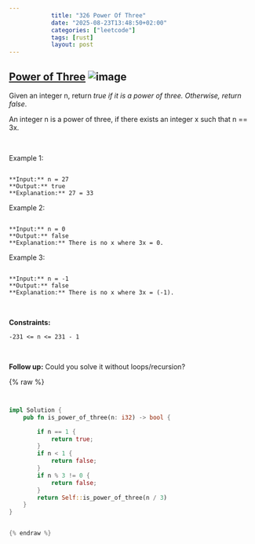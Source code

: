 ```yaml
---
            title: "326 Power Of Three"
            date: "2025-08-23T13:48:50+02:00"
            categories: ["leetcode"]
            tags: [rust]
            layout: post
---
```

            
## [Power of Three](https://leetcode.com/problems/power-of-three) ![image](https://img.shields.io/badge/Difficulty-Easy-brightgreen)

Given an integer n, return *true if it is a power of three. Otherwise, return false*.

An integer n is a power of three, if there exists an integer x such that n == 3x.

 

Example 1:

```

**Input:** n = 27
**Output:** true
**Explanation:** 27 = 33

```

Example 2:

```

**Input:** n = 0
**Output:** false
**Explanation:** There is no x where 3x = 0.

```

Example 3:

```

**Input:** n = -1
**Output:** false
**Explanation:** There is no x where 3x = (-1).

```

 

**Constraints:**

	-231 <= n <= 231 - 1

 

**Follow up:** Could you solve it without loops/recursion?

{% raw %}


```rust


impl Solution {
    pub fn is_power_of_three(n: i32) -> bool {

        if n == 1 {
            return true;
        }
        if n < 1 {
            return false;
        }
        if n % 3 != 0 {
            return false;
        }
        return Self::is_power_of_three(n / 3)
    }
}


{% endraw %}
```
